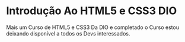 # Introdução Ao HTML5 e CSS3 DIO
Mais um Curso de HTML5 e CSS3 Da DIO e completado o Curso estou deixando disponível a todos os Devs interessados.
